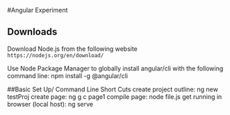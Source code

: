 #Angular Experiment

## Downloads
Download Node.js from the following website `https://nodejs.org/en/download/`

Use Node Package Manager to globally install angular/cli with the following command line: npm install -g @angular/cli

##Basic Set Up/ Command Line Short Cuts
create project outline: ng new testProj
create page: ng g c page1
compile page: node file.js
get running in browser (local host): ng serve
